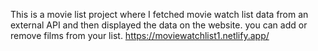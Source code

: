 This is a movie list project where I fetched movie watch list data from an external API and then displayed the data on the website. you can add or remove films from your list.                                                                                                                                      https://moviewatchlist1.netlify.app/      
 
